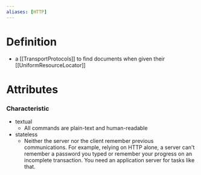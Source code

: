 ```yaml
---
aliases: [HTTP]
---
```

# Definition
- a [[TransportProtocols]] to find documents when given their [[UniformResourceLocator]]
# Attributes
### Characteristic
- textual
	- All commands are plain-text and human-readable
- stateless
	- Neither the server nor the client remember previous communications. For example, relying on HTTP alone, a server can't remember a password you typed or remember your progress on an incomplete transaction. You need an application server for tasks like that.